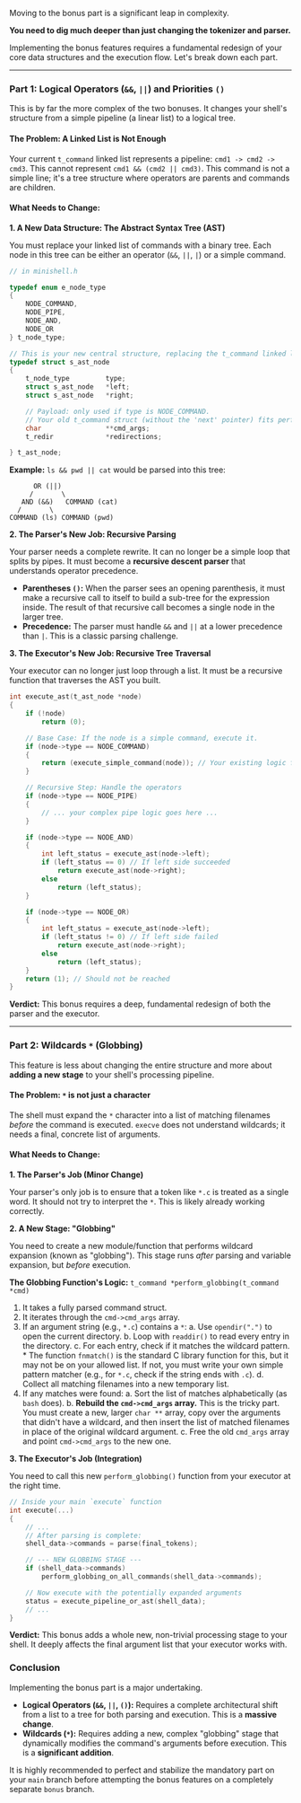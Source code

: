 Moving to the bonus part is a significant leap in complexity.

**You need to dig much deeper than just changing the tokenizer and parser.**

Implementing the bonus features requires a fundamental redesign of your core data structures and the execution flow. Let's break down each part.

---

### Part 1: Logical Operators (`&&`, `||`) and Priorities `()`

This is by far the more complex of the two bonuses. It changes your shell's structure from a simple pipeline (a linear list) to a logical tree.

#### The Problem: A Linked List is Not Enough

Your current `t_command` linked list represents a pipeline: `cmd1 -> cmd2 -> cmd3`.
This cannot represent `cmd1 && (cmd2 || cmd3)`. This command is not a simple line; it's a tree structure where operators are parents and commands are children.

#### What Needs to Change:

**1. A New Data Structure: The Abstract Syntax Tree (AST)**

You must replace your linked list of commands with a binary tree. Each node in this tree can be either an operator (`&&`, `||`, `|`) or a simple command.

```c
// in minishell.h

typedef enum e_node_type
{
    NODE_COMMAND,
    NODE_PIPE,
    NODE_AND,
    NODE_OR
} t_node_type;

// This is your new central structure, replacing the t_command linked list.
typedef struct s_ast_node
{
    t_node_type         type;
    struct s_ast_node   *left;
    struct s_ast_node   *right;

    // Payload: only used if type is NODE_COMMAND.
    // Your old t_command struct (without the 'next' pointer) fits perfectly here.
    char                **cmd_args;
    t_redir             *redirections;

} t_ast_node;
```
**Example:** `ls && pwd || cat` would be parsed into this tree:
```
      OR (||)
     /       \
   AND (&&)   COMMAND (cat)
  /       \
COMMAND (ls) COMMAND (pwd)
```

**2. The Parser's New Job: Recursive Parsing**

Your parser needs a complete rewrite. It can no longer be a simple loop that splits by pipes. It must become a **recursive descent parser** that understands operator precedence.
*   **Parentheses `()`:** When the parser sees an opening parenthesis, it must make a recursive call to itself to build a sub-tree for the expression inside. The result of that recursive call becomes a single node in the larger tree.
*   **Precedence:** The parser must handle `&&` and `||` at a lower precedence than `|`. This is a classic parsing challenge.

**3. The Executor's New Job: Recursive Tree Traversal**

Your executor can no longer just loop through a list. It must be a recursive function that traverses the AST you built.

```c
int execute_ast(t_ast_node *node)
{
    if (!node)
        return (0);

    // Base Case: If the node is a simple command, execute it.
    if (node->type == NODE_COMMAND)
    {
        return (execute_simple_command(node)); // Your existing logic for one command
    }

    // Recursive Step: Handle the operators
    if (node->type == NODE_PIPE)
    {
        // ... your complex pipe logic goes here ...
    }

    if (node->type == NODE_AND)
    {
        int left_status = execute_ast(node->left);
        if (left_status == 0) // If left side succeeded
            return execute_ast(node->right);
        else
            return (left_status);
    }

    if (node->type == NODE_OR)
    {
        int left_status = execute_ast(node->left);
        if (left_status != 0) // If left side failed
            return execute_ast(node->right);
        else
            return (left_status);
    }
    return (1); // Should not be reached
}
```

**Verdict:** This bonus requires a deep, fundamental redesign of both the parser and the executor.

---

### Part 2: Wildcards `*` (Globbing)

This feature is less about changing the entire structure and more about **adding a new stage** to your shell's processing pipeline.

#### The Problem: `*` is not just a character

The shell must expand the `*` character into a list of matching filenames *before* the command is executed. `execve` does not understand wildcards; it needs a final, concrete list of arguments.

#### What Needs to Change:

**1. The Parser's Job (Minor Change)**

Your parser's only job is to ensure that a token like `*.c` is treated as a single word. It should not try to interpret the `*`. This is likely already working correctly.

**2. A New Stage: "Globbing"**

You need to create a new module/function that performs wildcard expansion (known as "globbing"). This stage runs *after* parsing and variable expansion, but *before* execution.

**The Globbing Function's Logic:**
`t_command *perform_globbing(t_command *cmd)`

1.  It takes a fully parsed command struct.
2.  It iterates through the `cmd->cmd_args` array.
3.  If an argument string (e.g., `*.c`) contains a `*`:
    a.  Use `opendir(".")` to open the current directory.
    b.  Loop with `readdir()` to read every entry in the directory.
    c.  For each entry, check if it matches the wildcard pattern.
        *   The function `fnmatch()` is the standard C library function for this, but it may not be on your allowed list. If not, you must write your own simple pattern matcher (e.g., for `*.c`, check if the string ends with `.c`).
    d.  Collect all matching filenames into a new temporary list.
4.  If any matches were found:
    a.  Sort the list of matches alphabetically (as `bash` does).
    b.  **Rebuild the `cmd->cmd_args` array.** This is the tricky part. You must create a new, larger `char **` array, copy over the arguments that didn't have a wildcard, and then insert the list of matched filenames in place of the original wildcard argument.
    c.  Free the old `cmd_args` array and point `cmd->cmd_args` to the new one.

**3. The Executor's Job (Integration)**

You need to call this new `perform_globbing()` function from your executor at the right time.

```c
// Inside your main `execute` function
int execute(...)
{
    // ...
    // After parsing is complete:
    shell_data->commands = parse(final_tokens);

    // --- NEW GLOBBING STAGE ---
    if (shell_data->commands)
        perform_globbing_on_all_commands(shell_data->commands);

    // Now execute with the potentially expanded arguments
    status = execute_pipeline_or_ast(shell_data);
    // ...
}
```

**Verdict:** This bonus adds a whole new, non-trivial processing stage to your shell. It deeply affects the final argument list that your executor works with.

### Conclusion

Implementing the bonus part is a major undertaking.
*   **Logical Operators (`&&`, `||`, `()`):** Requires a complete architectural shift from a list to a tree for both parsing and execution. This is a **massive change**.
*   **Wildcards (`*`):** Requires adding a new, complex "globbing" stage that dynamically modifies the command's arguments before execution. This is a **significant addition**.

It is highly recommended to perfect and stabilize the mandatory part on your `main` branch before attempting the bonus features on a completely separate `bonus` branch.
